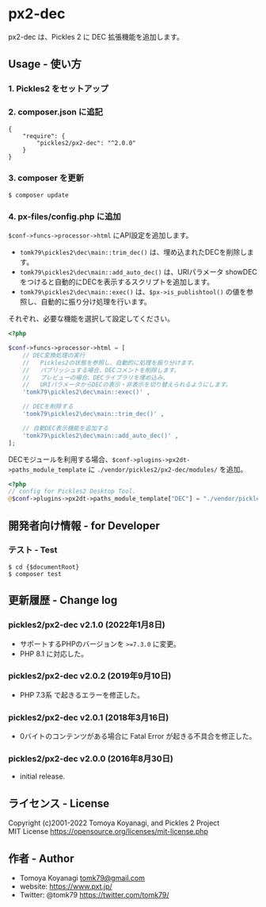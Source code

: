 px2-dec
=========

px2-dec は、Pickles 2 に DEC 拡張機能を追加します。


## Usage - 使い方

### 1. Pickles2 をセットアップ

### 2. composer.json に追記

```
{
    "require": {
        "pickles2/px2-dec": "^2.0.0"
    }
}
```

### 3. composer を更新

```
$ composer update
```

### 4. px-files/config.php に追加

`$conf->funcs->processor->html` にAPI設定を追加します。

- `tomk79\pickles2\dec\main::trim_dec()` は、埋め込まれたDECを削除します。
- `tomk79\pickles2\dec\main::add_auto_dec()` は、URIパラメータ showDEC をつけると自動的にDECを表示するスクリプトを追加します。
- `tomk79\pickles2\dec\main::exec()` は、`$px->is_publishtool()` の値を参照し、自動的に振り分け処理を行います。

それぞれ、必要な機能を選択して設定してください。

```php
<?php

$conf->funcs->processor->html = [
    // DEC変換処理の実行
    //   Pickles2の状態を参照し、自動的に処理を振り分けます。
    //   パブリッシュする場合、DECコメントを削除します。
    //   プレビューの場合、DECライブラリを埋め込み、
    //   URIパラメータからDECの表示・非表示を切り替えられるようにします。
    'tomk79\pickles2\dec\main::exec()' ,

    // DECを削除する
    'tomk79\pickles2\dec\main::trim_dec()' ,

    // 自動DEC表示機能を追加する
    'tomk79\pickles2\dec\main::add_auto_dec()' ,
];
```

DECモジュールを利用する場合、`$conf->plugins->px2dt->paths_module_template` に `./vendor/pickles2/px2-dec/modules/` を追加。

```php
<?php
// config for Pickles2 Desktop Tool.
@$conf->plugins->px2dt->paths_module_template["DEC"] = "./vendor/pickles2/px2-dec/modules/";
```


## 開発者向け情報 - for Developer

### テスト - Test

```
$ cd {$documentRoot}
$ composer test
```

## 更新履歴 - Change log

### pickles2/px2-dec v2.1.0 (2022年1月8日)

- サポートするPHPのバージョンを `>=7.3.0` に変更。
- PHP 8.1 に対応した。

### pickles2/px2-dec v2.0.2 (2019年9月10日)

- PHP 7.3系 で起きるエラーを修正した。

### pickles2/px2-dec v2.0.1 (2018年3月16日)

- 0バイトのコンテンツがある場合に Fatal Error が起きる不具合を修正した。

### pickles2/px2-dec v2.0.0 (2016年8月30日)

- initial release.

## ライセンス - License

Copyright (c)2001-2022 Tomoya Koyanagi, and Pickles 2 Project<br />
MIT License https://opensource.org/licenses/mit-license.php


## 作者 - Author

- Tomoya Koyanagi <tomk79@gmail.com>
- website: <https://www.pxt.jp/>
- Twitter: @tomk79 <https://twitter.com/tomk79/>
